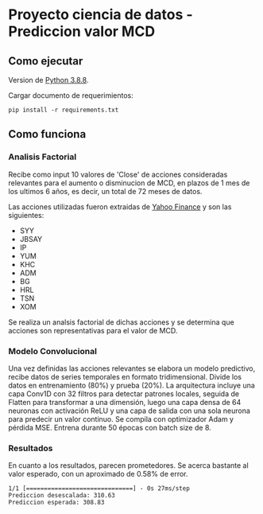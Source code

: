 # Proyecto ciencia de datos - Prediccion valor MCD
## Como ejecutar
Version de [Python 3.8.8](https://www.python.org/downloads/release/python-388/).

Cargar documento de requerimientos:
```
pip install -r requirements.txt
```
## Como funciona

### Analisis Factorial
Recibe como input 10 valores de 'Close' de acciones consideradas relevantes para el aumento o disminucion de MCD, en plazos de 1 mes de los ultimos 6 años, es decir, un total de 72 meses de datos.

Las acciones utilizadas fueron extraidas de [Yahoo Finance](https://finance.yahoo.com/) y son las siguientes:

-   SYY
-	JBSAY
-	IP
-	YUM
-	KHC
-	ADM
-	BG
-	HRL
-	TSN
-	XOM

Se realiza un analsis factorial de dichas acciones y se determina que acciones son representativas para el valor de MCD.

### Modelo Convolucional
Una vez definidas las acciones relevantes se elabora un modelo predictivo, recibe datos de series temporales en formato tridimensional.
Divide los datos en entrenamiento (80%) y prueba (20%).
La arquitectura incluye una capa Conv1D con 32 filtros para detectar patrones locales, seguida de Flatten para transformar a una dimensión, luego una capa densa de 64 neuronas con activación ReLU y una capa de salida con una sola neurona para predecir un valor continuo.
Se compila con optimizador Adam y pérdida MSE.
Entrena durante 50 épocas con batch size de 8.

### Resultados
En cuanto a los resultados, parecen prometedores. Se acerca bastante al valor esperado, con un aproximado de 0.58% de error.

```
1/1 [==============================] - 0s 27ms/step
Prediccion desescalada: 310.63
Prediccion esperada: 308.83
```